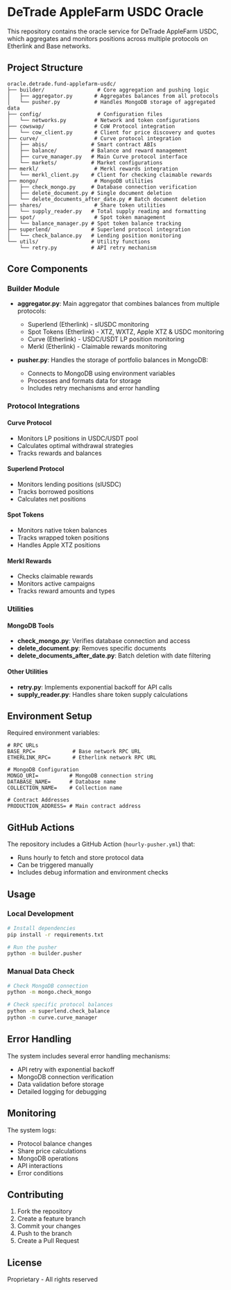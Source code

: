 # DeTrade AppleFarm USDC Oracle

This repository contains the oracle service for DeTrade AppleFarm USDC, which aggregates and monitors positions across multiple protocols on Etherlink and Base networks.

## Project Structure

```
oracle.detrade.fund-applefarm-usdc/
├── builder/                 # Core aggregation and pushing logic
│   ├── aggregator.py       # Aggregates balances from all protocols
│   └── pusher.py           # Handles MongoDB storage of aggregated data
├── config/                  # Configuration files
│   └── networks.py         # Network and token configurations
├── cowswap/                # CoW Protocol integration
│   └── cow_client.py       # Client for price discovery and quotes
├── curve/                  # Curve protocol integration
│   ├── abis/              # Smart contract ABIs
│   ├── balance/           # Balance and reward management
│   ├── curve_manager.py   # Main Curve protocol interface
│   └── markets/           # Market configurations
├── merkl/                  # Merkl rewards integration
│   └── merkl_client.py    # Client for checking claimable rewards
├── mongo/                  # MongoDB utilities
│   ├── check_mongo.py     # Database connection verification
│   ├── delete_document.py # Single document deletion
│   └── delete_documents_after_date.py # Batch document deletion
├── shares/                 # Share token utilities
│   └── supply_reader.py   # Total supply reading and formatting
├── spot/                   # Spot token management
│   └── balance_manager.py # Spot token balance tracking
├── superlend/             # Superlend protocol integration
│   └── check_balance.py   # Lending position monitoring
└── utils/                 # Utility functions
    └── retry.py           # API retry mechanism
```

## Core Components

### Builder Module
- **aggregator.py**: Main aggregator that combines balances from multiple protocols:
  - Superlend (Etherlink) - slUSDC monitoring
  - Spot Tokens (Etherlink) - XTZ, WXTZ, Apple XTZ & USDC monitoring
  - Curve (Etherlink) - USDC/USDT LP position monitoring
  - Merkl (Etherlink) - Claimable rewards monitoring

- **pusher.py**: Handles the storage of portfolio balances in MongoDB:
  - Connects to MongoDB using environment variables
  - Processes and formats data for storage
  - Includes retry mechanisms and error handling

### Protocol Integrations

#### Curve Protocol
- Monitors LP positions in USDC/USDT pool
- Calculates optimal withdrawal strategies
- Tracks rewards and balances

#### Superlend Protocol
- Monitors lending positions (slUSDC)
- Tracks borrowed positions
- Calculates net positions

#### Spot Tokens
- Monitors native token balances
- Tracks wrapped token positions
- Handles Apple XTZ positions

#### Merkl Rewards
- Checks claimable rewards
- Monitors active campaigns
- Tracks reward amounts and types

### Utilities

#### MongoDB Tools
- **check_mongo.py**: Verifies database connection and access
- **delete_document.py**: Removes specific documents
- **delete_documents_after_date.py**: Batch deletion with date filtering

#### Other Utilities
- **retry.py**: Implements exponential backoff for API calls
- **supply_reader.py**: Handles share token supply calculations

## Environment Setup

Required environment variables:
```env
# RPC URLs
BASE_RPC=            # Base network RPC URL
ETHERLINK_RPC=       # Etherlink network RPC URL

# MongoDB Configuration
MONGO_URI=          # MongoDB connection string
DATABASE_NAME=      # Database name
COLLECTION_NAME=    # Collection name

# Contract Addresses
PRODUCTION_ADDRESS= # Main contract address
```

## GitHub Actions

The repository includes a GitHub Action (`hourly-pusher.yml`) that:
- Runs hourly to fetch and store protocol data
- Can be triggered manually
- Includes debug information and environment checks

## Usage

### Local Development
```bash
# Install dependencies
pip install -r requirements.txt

# Run the pusher
python -m builder.pusher
```

### Manual Data Check
```bash
# Check MongoDB connection
python -m mongo.check_mongo

# Check specific protocol balances
python -m superlend.check_balance
python -m curve.curve_manager
```

## Error Handling

The system includes several error handling mechanisms:
- API retry with exponential backoff
- MongoDB connection verification
- Data validation before storage
- Detailed logging for debugging

## Monitoring

The system logs:
- Protocol balance changes
- Share price calculations
- MongoDB operations
- API interactions
- Error conditions

## Contributing

1. Fork the repository
2. Create a feature branch
3. Commit your changes
4. Push to the branch
5. Create a Pull Request

## License

Proprietary - All rights reserved
